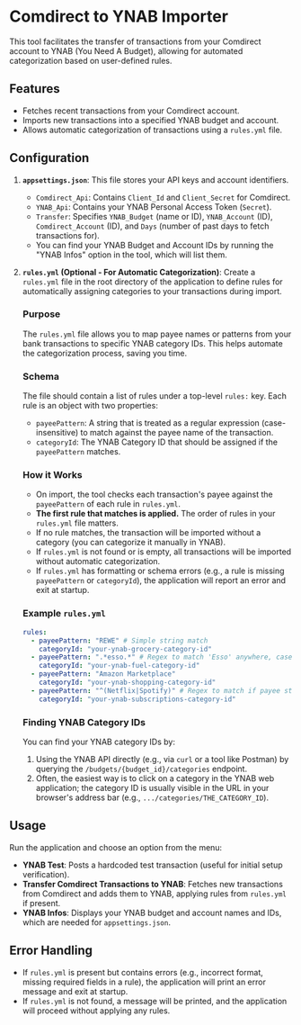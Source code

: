 # Comdirect to YNAB Importer

This tool facilitates the transfer of transactions from your Comdirect account to YNAB (You Need A Budget), allowing for automated categorization based on user-defined rules.

## Features

*   Fetches recent transactions from your Comdirect account.
*   Imports new transactions into a specified YNAB budget and account.
*   Allows automatic categorization of transactions using a `rules.yml` file.

## Configuration

1.  **`appsettings.json`**: This file stores your API keys and account identifiers.
    *   `Comdirect_Api`: Contains `Client_Id` and `Client_Secret` for Comdirect.
    *   `YNAB_Api`: Contains your YNAB Personal Access Token (`Secret`).
    *   `Transfer`: Specifies `YNAB_Budget` (name or ID), `YNAB_Account` (ID), `Comdirect_Account` (ID), and `Days` (number of past days to fetch transactions for).
    *   You can find your YNAB Budget and Account IDs by running the "YNAB Infos" option in the tool, which will list them.

2.  **`rules.yml` (Optional - For Automatic Categorization)**:
    Create a `rules.yml` file in the root directory of the application to define rules for automatically assigning categories to your transactions during import.

    ### Purpose
    The `rules.yml` file allows you to map payee names or patterns from your bank transactions to specific YNAB category IDs. This helps automate the categorization process, saving you time.

    ### Schema
    The file should contain a list of rules under a top-level `rules:` key. Each rule is an object with two properties:
    *   `payeePattern`: A string that is treated as a regular expression (case-insensitive) to match against the payee name of the transaction.
    *   `categoryId`: The YNAB Category ID that should be assigned if the `payeePattern` matches.

    ### How it Works
    *   On import, the tool checks each transaction's payee against the `payeePattern` of each rule in `rules.yml`.
    *   **The first rule that matches is applied.** The order of rules in your `rules.yml` file matters.
    *   If no rule matches, the transaction will be imported without a category (you can categorize it manually in YNAB).
    *   If `rules.yml` is not found or is empty, all transactions will be imported without automatic categorization.
    *   If `rules.yml` has formatting or schema errors (e.g., a rule is missing `payeePattern` or `categoryId`), the application will report an error and exit at startup.

    ### Example `rules.yml`
    ```yaml
    rules:
      - payeePattern: "REWE" # Simple string match
        categoryId: "your-ynab-grocery-category-id"
      - payeePattern: ".*esso.*" # Regex to match 'Esso' anywhere, case-insensitive
        categoryId: "your-ynab-fuel-category-id"
      - payeePattern: "Amazon Marketplace"
        categoryId: "your-ynab-shopping-category-id"
      - payeePattern: "^(Netflix|Spotify)" # Regex to match if payee starts with Netflix or Spotify
        categoryId: "your-ynab-subscriptions-category-id"
    ```

    ### Finding YNAB Category IDs
    You can find your YNAB category IDs by:
    1.  Using the YNAB API directly (e.g., via `curl` or a tool like Postman) by querying the `/budgets/{budget_id}/categories` endpoint.
    2.  Often, the easiest way is to click on a category in the YNAB web application; the category ID is usually visible in the URL in your browser's address bar (e.g., `.../categories/THE_CATEGORY_ID`).

## Usage

Run the application and choose an option from the menu:
*   **YNAB Test**: Posts a hardcoded test transaction (useful for initial setup verification).
*   **Transfer Comdirect Transactions to YNAB**: Fetches new transactions from Comdirect and adds them to YNAB, applying rules from `rules.yml` if present.
*   **YNAB Infos**: Displays your YNAB budget and account names and IDs, which are needed for `appsettings.json`.

## Error Handling
*   If `rules.yml` is present but contains errors (e.g., incorrect format, missing required fields in a rule), the application will print an error message and exit at startup.
*   If `rules.yml` is not found, a message will be printed, and the application will proceed without applying any rules.
